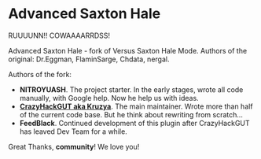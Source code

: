 # Advanced Saxton Hale
RUUUUNN!! COWAAAARRDSS!

Advanced Saxton Hale - fork of Versus Saxton Hale Mode. Authors of the original: Dr.Eggman, FlaminSarge, Chdata, nergal.

Authors of the fork:

- **NITROYUASH**. The project starter. In the early stages, wrote all code manually, with Google help. Now he help us with ideas.
- [**CrazyHackGUT aka Kruzya**](https://kruzya.me). The main maintainer. Wrote more than half of the current code base. But he think about rewriting from scratch...
- **FeedBlack**. Continued development of this plugin after CrazyHackGUT has leaved Dev Team for a while.

Great Thanks, **community**! We love you!